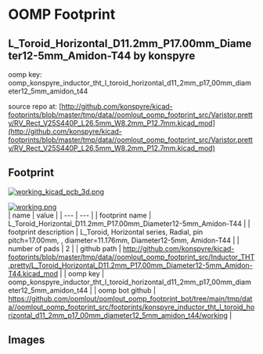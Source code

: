 # OOMP Footprint  
## L_Toroid_Horizontal_D11.2mm_P17.00mm_Diameter12-5mm_Amidon-T44  by konspyre  
  
oomp key: oomp_konspyre_inductor_tht_l_toroid_horizontal_d11_2mm_p17_00mm_diameter12_5mm_amidon_t44  
  
source repo at: [http://github.com/konspyre/kicad-footprints/blob/master/tmp/data//oomlout_oomp_footprint_src/Varistor.pretty/RV_Rect_V25S440P_L26.5mm_W8.2mm_P12.7mm.kicad_mod](http://github.com/konspyre/kicad-footprints/blob/master/tmp/data//oomlout_oomp_footprint_src/Varistor.pretty/RV_Rect_V25S440P_L26.5mm_W8.2mm_P12.7mm.kicad_mod)  
## Footprint  
  
[![working_kicad_pcb_3d.png](working_kicad_pcb_3d_600.png)](working_kicad_pcb_3d.png)  
  
[![working.png](working_600.png)](working.png)  
| name | value | 
| --- | --- | 
| footprint name | L_Toroid_Horizontal_D11.2mm_P17.00mm_Diameter12-5mm_Amidon-T44 | 
| footprint description | L_Toroid, Horizontal series, Radial, pin pitch=17.00mm, , diameter=11.176mm, Diameter12-5mm, Amidon-T44 | 
| number of pads | 2 | 
| github path | http://github.com/konspyre/kicad-footprints/blob/master/tmp/data//oomlout_oomp_footprint_src/Inductor_THT.pretty/L_Toroid_Horizontal_D11.2mm_P17.00mm_Diameter12-5mm_Amidon-T44.kicad_mod | 
| oomp key | oomp_konspyre_inductor_tht_l_toroid_horizontal_d11_2mm_p17_00mm_diameter12_5mm_amidon_t44 | 
| oomp bot github | https://github.com/oomlout/oomlout_oomp_footprint_bot/tree/main/tmp/data//oomlout_oomp_footprint_src/footprints/konspyre_inductor_tht_l_toroid_horizontal_d11_2mm_p17_00mm_diameter12_5mm_amidon_t44/working | 
## Images  
